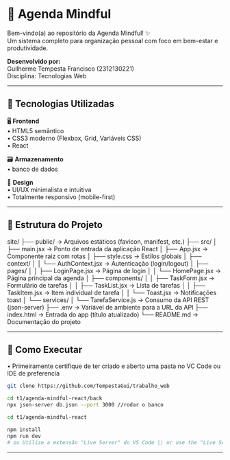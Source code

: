 # 📅 Agenda Mindful

Bem-vindo(a) ao repositório da Agenda Mindful! ✨  
Um sistema completo para organização pessoal com foco em bem-estar e produtividade.

**Desenvolvido por:**  
Guilherme Tempesta Francisco (2312130221)  
Disciplina: Tecnologias Web

---

## 🧰 Tecnologias Utilizadas

🖥️ **Frontend**  
• HTML5 semântico  
• CSS3 moderno (Flexbox, Grid, Variáveis CSS)  
• React 

🗃️ **Armazenamento**  
• banco de dados 

🎨 **Design**  
• UI/UX minimalista e intuitiva  
• Totalmente responsivo (mobile-first)  

---

## 📂 Estrutura do Projeto
  site/
 ├── public/               → Arquivos estáticos (favicon, manifest, etc.)
 ├── src/
 │   ├── main.jsx          → Ponto de entrada da aplicação React
 │   ├── App.jsx           → Componente raiz com rotas
 │   ├── style.css         → Estilos globais
 │   ├── context/
 │   │   └── AuthContext.jsx → Autenticação (login/logout)
 │   ├── pages/
 │   │   ├── LoginPage.jsx → Página de login
 │   │   └── HomePage.jsx  → Página principal da agenda
 │   ├── components/
 │   │   ├── TaskForm.jsx  → Formulário de tarefas
 │   │   ├── TaskList.jsx  → Lista de tarefas
 │   │   ├── TaskItem.jsx  → Item individual de tarefa
 │   │   └── Toast.jsx     → Notificações toast
 │   └── services/
 │       └── TarefaService.js → Consumo da API REST (json-server)
 ├── .env                 → Variável de ambiente para a URL da API
 ├── index.html           → Entrada do app (título atualizado)
 └── README.md            → Documentação do projeto

---

## 🚀 Como Executar 
  •  Primeiramente certifique de ter criado e aberto uma pasta no VC Code ou IDE de preferencia     
```bash
git clone https://github.com/TempestaGui/trabalho_web
```
```bash
cd t1/agenda-mindful-react/back
npx json-server db.json --port 3000 //rodar o banco
````
```bash
cd t1/agenda-mindful-react 
```
```bash
npm install  
npm run dev  
# ou Utilize a extensão "Live Server" do VS Code || or use the "Live Server" extension in VS Code
````

---
